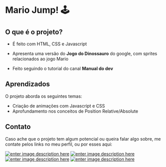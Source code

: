 # Mario Jump! 🕹

## O que é o projeto?

- É feito com HTML, CSS e Javascript

- Apresenta uma versão do  **Jogo do Dinossauro** do google, com sprites relacionados ao jogo Mario

- Feito seguindo o tutorial do canal **Manual do dev**

## Aprendizados

O projeto aborda os seguintes temas:
- Criação de animações com Javascript e CSS
- Aprofundamento nos conceitos de Position Relative/Absolute


## Contato

Caso ache que o projeto tem algum potencial ou queira falar algo sobre, me contate pelos links no meu perfil, ou por esses aqui:

<a href="https://www.linkedin.com/in/nathanguimaraes/">![enter image description here](https://img.shields.io/badge/-Nathan_Guimarães-blue?style=for-the-badge&logo=linkedin)</a>
<a href="mailto:nathanhguimaraes@gmail.com">![enter image description here](https://img.shields.io/badge/-nathanhguimaraes@gmail.com-pink?style=for-the-badge&logo=gmail)</a>
<a href="https://linktr.ee/nathanhgo">![enter image description here](https://img.shields.io/badge/-outros_links-blue?style=for-the-badge&logo=linktree)</a>
<a href="https://nathanguimaraes.com">![enter image description here](https://img.shields.io/badge/-site-pink?style=for-the-badge&logo=google)</a>
